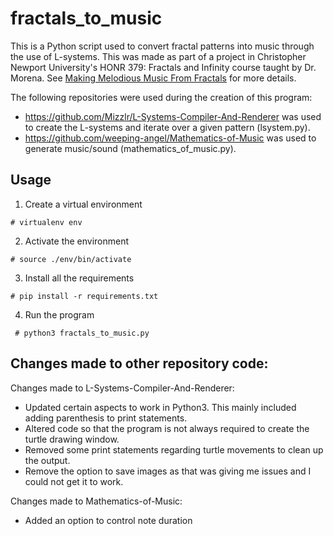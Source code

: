 # fractals_to_music

This is a Python script used to convert fractal patterns into music through the use of L-systems. This was made as part of a project in Christopher Newport University's HONR 379: Fractals and Infinity course taught by Dr. Morena. See [Making Melodious Music From Fractals](Making%20Melodious%20Music%20From%20Fractals.pdf) for more details.

The following repositories were used during the creation of this program:
- https://github.com/Mizzlr/L-Systems-Compiler-And-Renderer was used to create the L-systems and iterate over a given pattern (lsystem.py).
- https://github.com/weeping-angel/Mathematics-of-Music was used to generate music/sound (mathematics_of_music.py).

## Usage
1. Create a virtual environment

`# virtualenv env`

2. Activate the environment

`# source ./env/bin/activate`

3. Install all the requirements

`# pip install -r requirements.txt`

4. Run the program 

` # python3 fractals_to_music.py`

## Changes made to other repository code:
Changes made to L-Systems-Compiler-And-Renderer:
- Updated certain aspects to work in Python3. This mainly included adding parenthesis to print statements.
- Altered code so that the program is not always required to create the turtle drawing window.
- Removed some print statements regarding turtle movements to clean up the output.
- Remove the option to save images as that was giving me issues and I could not get it to work.

Changes made to Mathematics-of-Music:
- Added an option to control note duration
